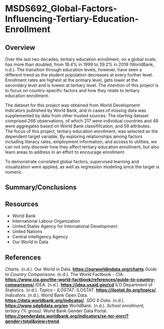 # MSDS692_Global-Factors-Influencing-Tertiary-Education-Enrollment
## Overview
Over the last two decades, tertiary education enrollment, on a global scale, has more than doubled, from 18.4% in 1999 to 39.2% in 2019 (WorldBank, n.d.). The transition through education levels, however, have seen a different trend as the student population decreases at every further level. Enrollment rates are highest at the primary level, gets lower at the secondary level and is lowest at tertiary level. The intention of this project is to focus on country-specific factors and how they relate to tertiary education enrollment.

The dataset for this project was obtained from World Development Indicators published by World Bank, and in cases of missing data was supplemented by data from other trusted sources. The starting dataset comprised 266 observations, of which 217 were individual countries and 49 were aggregates based on World Bank classififcation, and 59 attributes. The focus of this project, tertiary education enrollment, was selected as the dependent target variable. By exploring relationships among factors including literacy rates, employment information, and access to utilities, we can not only discover how they affect tertiary education enrollment, but also learn areas to address in an effort to encourage enrollment.

To demonstrate correlated global factors, supervised learning and visualization were applied, as well as regression modeling since the target is numeric.

## Summary/Conclusions

## Resources
 - World Bank
 - International Labour Organization
 - United States Agency for International Development
 - United Nations
 - Central Intelligency Agency
 - Our World in Data

## References
<i>Charts</i>. (n.d.). Our World in Data. <b>https://ourworldindata.org/charts</b>
<i>Guide to Country Comparisons</i>. (n.d.). The World Factbook - CIA. <b>https://www.cia.gov/the-world-factbook/references/guide-to-country-comparisons/</b>
<i>IDEA</i>. (n.d.). <b>https://idea.usaid.gov/cd</b>
ILO Department of Statistics. (n.d.). <i>Topics - ILOSTAT</i>. ILOSTAT. <b>https://ilostat.ilo.org/topics/</b>.
<i>Indicators</i>. (n.d.). World Bank Open Data. <b>https://data.worldbank.org/indicator/</b>.
<i>SDG 6 Data</i>. (n.d.). <b>https://www.sdg6data.org/en</b>
WorldBank. (n.d.). <i>School enrollment, tertiary (% gross)</i>. World Bank Gender Data Portal. <b>https://genderdata.worldbank.org/indicators/se-ter-enrr/?gender=total&view=trend</b>.

